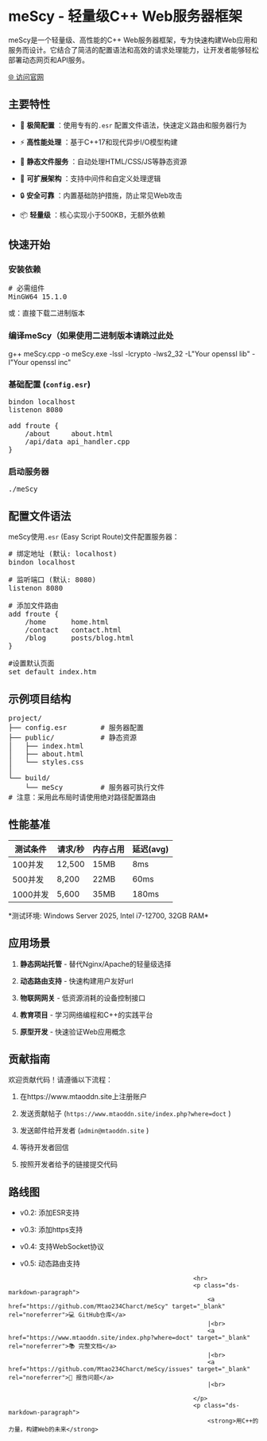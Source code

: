 <h1>meScy - 轻量级C++ Web服务器框架</h1>
<p class="ds-markdown-paragraph">
   <i href="https://www.mtaoddn.site/images/ddnlogo.avif"></i>
                                             
</p>
<p class="ds-markdown-paragraph">meScy是一个轻量级、高性能的C++ Web服务器框架，专为快速构建Web应用和服务而设计。它结合了简洁的配置语法和高效的请求处理能力，让开发者能够轻松部署动态网页和API服务。</p>
<p class="ds-markdown-paragraph">
<a href="https://www.mtaoddn.site/" target="_blank" rel="noreferrer">🌐 访问官网</a>
</p>
                                                        <h2>主要特性</h2>
                                                        <ul>
                                                            <li>
                                                                <p class="ds-markdown-paragraph">
                                                                    🚀 <strong>极简配置</strong>
                                                                    ：使用专有的<code>.esr</code>
                                                                    配置文件语法，快速定义路由和服务器行为
                                                                </p>
                                                            </li>
                                                            <li>
                                                                <p class="ds-markdown-paragraph">
                                                                    ⚡ <strong>高性能处理</strong>
                                                                    ：基于C++17和现代异步I/O模型构建
                                                                </p>
                                                            </li>
                                                            <li>
                                                                <p class="ds-markdown-paragraph">
                                                                    📁 <strong>静态文件服务</strong>
                                                                    ：自动处理HTML/CSS/JS等静态资源
                                                                </p>
                                                            </li>
                                                            <li>
                                                                <p class="ds-markdown-paragraph">
                                                                    🔌 <strong>可扩展架构</strong>
                                                                    ：支持中间件和自定义处理逻辑
                                                                </p>
                                                            </li>
                                                            <li>
                                                                <p class="ds-markdown-paragraph">
                                                                    🔒 <strong>安全可靠</strong>
                                                                    ：内置基础防护措施，防止常见Web攻击
                                                                </p>
                                                            </li>
                                                            <li>
                                                                <p class="ds-markdown-paragraph">
                                                                    📦 <strong>轻量级</strong>
                                                                    ：核心实现小于500KB，无额外依赖
                                                                </p>
                                                            </li>
                                                        </ul>
 <h2>快速开始</h2>
 <h3>安装依赖</h3>
 <div class="md-code-block md-code-block-light">
                                                      
<pre>
<span class="token comment"># 必需组件</span>
MinGW64 15.1.0
</pre>
 或：直接下载二进制版本
</div>
<h3>编译meScy（如果使用二进制版本请跳过此处</h3>
<div class="md-code-block md-code-block-light">
g++ meScy.cpp -o meScy.exe -lssl -lcrypto -lws2_32 -L"Your openssl lib" -I"Your openssl inc"
 </div>
<h3>
 基础配置 (<code>config.esr</code>)
</h3>
<div class="md-code-block md-code-block-light">
                                                            
<pre>
bindon localhost
listenon 8080

add froute {
    /about     about.html
    /api/data api_handler.cpp
}
</pre>
</div>
<h3>启动服务器</h3>
<div class="md-code-block md-code-block-light">
<pre>./meScy</pre>
</div>
<h2>配置文件语法</h2>
<p class="ds-markdown-paragraph">
    meScy使用<code>.esr</code>
    (Easy Script Route)文件配置服务器：
</p>
<div class="md-code-block md-code-block-light">
                                                            
<pre># 绑定地址 (默认: localhost)
bindon localhost

# 监听端口 (默认: 8080)
listenon 8080

# 添加文件路由
add froute {
    /home      home.html
    /contact   contact.html
    /blog      posts/blog.html
}

#设置默认页面
set default index.htm
</pre>
</div>
<h2>示例项目结构</h2>
<div class="md-code-block md-code-block-light">
                                                            
<pre>project/
├── config.esr        # 服务器配置
├── public/           # 静态资源
│   ├── index.html
│   ├── about.html
│   └── styles.css
│
└── build/
    └── meScy         # 服务器可执行文件
# 注意：采用此布局时请使用绝对路径配置路由
</pre>
</div>
<h2>性能基准</h2>
<div class="markdown-table-wrapper">
<table>
                                                                <thead>
                                                                    <tr>
                                                                        <th>测试条件</th>
                                                                        <th>请求/秒</th>
                                                                        <th>内存占用</th>
                                                                        <th>延迟(avg)</th>
                                                                    </tr>
                                                                </thead>
                                                                <tbody>
                                                                    <tr>
                                                                        <td>100并发</td>
                                                                        <td>12,500</td>
                                                                        <td>15MB</td>
                                                                        <td>8ms</td>
                                                                    </tr>
                                                                    <tr>
                                                                        <td>500并发</td>
                                                                        <td>8,200</td>
                                                                        <td>22MB</td>
                                                                        <td>60ms</td>
                                                                    </tr>
                                                                    <tr>
                                                                        <td>1000并发</td>
                                                                        <td>5,600</td>
                                                                        <td>35MB</td>
                                                                        <td>180ms</td>
                                                                    </tr>
                                                                </tbody>
                                                            </table>
                                                        </div>
                                                        <p class="ds-markdown-paragraph">*测试环境: Windows Server 2025, Intel i7-12700, 32GB RAM*</p>
                                                        <h2>应用场景</h2>
                                                        <ol start="1">
                                                            <li>
                                                                <p class="ds-markdown-paragraph">
                                                                    <strong>静态网站托管</strong>
                                                                    - 替代Nginx/Apache的轻量级选择
                                                                </p>
                                                            </li>
                                                            <li>
                                                                <p class="ds-markdown-paragraph">
                                                                    <strong>动态路由支持</strong>
                                                                    - 快速构建用户友好url
                                                                </p>
                                                            </li>
                                                            <li>
                                                                <p class="ds-markdown-paragraph">
                                                                    <strong>物联网网关</strong>
                                                                    - 低资源消耗的设备控制接口
                                                                </p>
                                                            </li>
                                                            <li>
                                                                <p class="ds-markdown-paragraph">
                                                                    <strong>教育项目</strong>
                                                                    - 学习网络编程和C++的实践平台
                                                                </p>
                                                            </li>
                                                            <li>
                                                                <p class="ds-markdown-paragraph">
                                                                    <strong>原型开发</strong>
                                                                    - 快速验证Web应用概念
                                                                </p>
                                                            </li>
                                                        </ol>
                                                        <h2>贡献指南</h2>
                                                        <p class="ds-markdown-paragraph">欢迎贡献代码！请遵循以下流程：</p>
                                                        <ol start="1">
                                                            <li>
                                                                <p class="ds-markdown-paragraph">在https://www.mtaoddn.site上注册账户</p>
                                                            </li>
                                                            <li>
                                                                <p class="ds-markdown-paragraph">
                                                                    发送贡献帖子 (<code>https://www.mtaoddn.site/index.php?where=doct</code>
                                                                    )
                                                                </p>
                                                            </li>
                                                            <li>
                                                                <p class="ds-markdown-paragraph">
                                                                    发送邮件给开发者 (<code>admin@mtaoddn.site</code>
                                                                    )
                                                                </p>
                                                            </li>
                                                            <li>
                                                                <p class="ds-markdown-paragraph">
                                                                    等待开发者回信 
                                                                </p>
                                                            </li>
                                                            <li>
                                                                <p class="ds-markdown-paragraph">按照开发者给予的链接提交代码</p>
                                                            </li>
                                                        </ol>
                                                        <h2>路线图</h2>
                                                        <ul>
                                                            <li>
                                                                <p class="ds-markdown-paragraph">v0.2: 添加ESR支持</p>
                                                            </li>
                                                            <li>
                                                                <p class="ds-markdown-paragraph">v0.3: 添加https支持</p>
                                                            </li>
                                                            <li>
                                                                <p class="ds-markdown-paragraph">v0.4: 支持WebSocket协议</p>
                                                            </li>
                                                            <li>
                                                                <p class="ds-markdown-paragraph">v0.5: 动态路由支持</p>
                                                            </li>
                                                        </ul>
                                                        
                                                        <hr>
                                                        <p class="ds-markdown-paragraph">
                                                            <a href="https://github.com/Mtao234Charct/meScy" target="_blank" rel="noreferrer">💻 GitHub仓库</a>
                                                            |<br>
                                                            <a href="https://www.mtaoddn.site/index.php?where=doct" target="_blank" rel="noreferrer">📚 完整文档</a>
                                                            |<br>
                                                            <a href="https://github.com/Mtao234Charct/meScy/issues" target="_blank" rel="noreferrer">🐞 报告问题</a>
                                                            |<br>
                                                            
                                                        </p>
                                                        <p class="ds-markdown-paragraph">
                                                            <strong>用C++的力量，构建Web的未来</strong>
</p>
